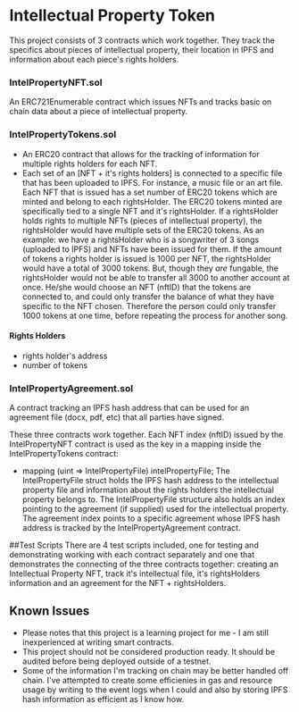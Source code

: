 # Intellectual Property Token
 This project consists of 3 contracts which work together. They track the specifics about pieces of intellectual property, their location in IPFS and information about each piece's rights holders.
 
### IntelPropertyNFT.sol
 An ERC721Enumerable contract which issues NFTs and tracks basic on chain data about a piece of intellectual property.
### IntelPropertyTokens.sol
 - An ERC20 contract that allows for the tracking of information for multiple rights holders for each NFT. 
 - Each set of an [NFT + it's rights holders] is connected to a specific file that has been uploaded to IPFS. For instance, a music file or an art file. Each NFT that is issued has a set number of ERC20 tokens which are minted and belong to each rightsHolder. The ERC20 tokens minted are specifically tied to a single NFT and it's rightsHolder. If a rightsHolder holds rights to multiple NFTs (pieces of intellectual property), the rightsHolder would have multiple sets of the ERC20 tokens. As an example: we have a rightsHolder who is a songwriter of 3 songs (uploaded to IPFS) and NFTs have been issued for them. If the amount of tokens a rights holder is issued is 1000 per NFT, the rightsHolder would have a total of 3000 tokens. But, though they _are_ fungable, the rightsHolder would not be able to transfer all 3000 to another account at once. He/she would choose an NFT (nftID) that the tokens are connected to, and could only transfer the balance of what they have specific to the NFT chosen. Therefore the person could only transfer 1000 tokens at one time, before repeating the process for another song.

 
#### Rights Holders
 - rights holder's address
 - number of tokens
### IntelPropertyAgreement.sol
 A contract tracking an IPFS hash address that can be used for an agreement file (docx, pdf, etc) that all parties have signed.
 
 These three contracts work together. Each NFT index (nftID) issued by the IntelPropertyNFT contract is used as the key in a mapping inside the IntelPropertyTokens contract:
  - mapping (uint => IntelPropertyFile) intelPropertyFile;
 The IntelPropertyFile struct holds the IPFS hash address to the intellectual property file and information about the rights holders the intellectual property belongs to. The IntelPropertyFile structure also holds an index pointing to the agreement (if supplied) used for the intellectual property. The agreement index points to a specific agreement whose IPFS hash address is tracked by the IntelPropertyAgreement contract.
 
##Test Scripts
 There are 4 test scripts included, one for testing and demonstrating working with each contract separately and one that demonstrates the connecting of the three contracts together: creating an Intellectual Property NFT, track it's intellectual file, it's rightsHolders information and an agreement for the NFT + rightsHolders.
 
 
## Known Issues
 - Please notes that this project is a learning project for me - I am still inexperienced at writing smart contracts.  
 - This project should not be considered production ready. It should be audited before being deployed outside of a testnet.
 - Some of the information I'm tracking on chain may be better handled off chain. I've attempted to create some efficienies in gas and resource usage by writing to the event logs when I could and also by storing IPFS hash information as efficient as I know how.
 
